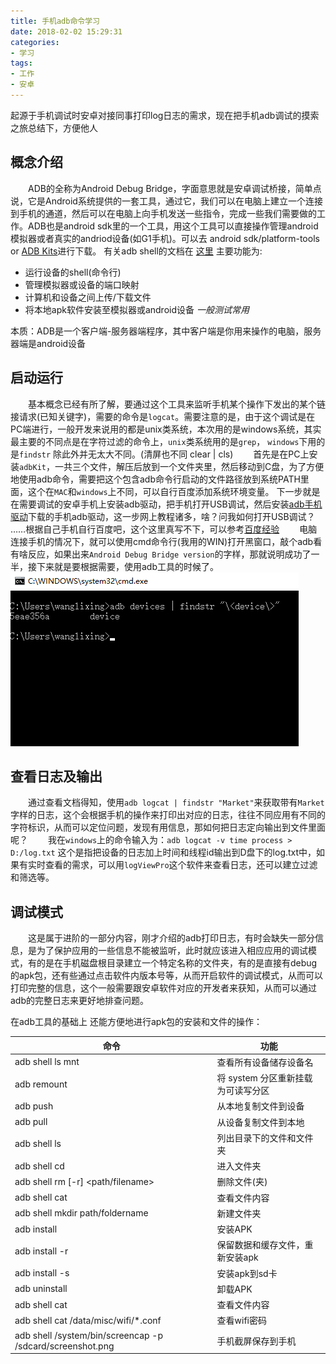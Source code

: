 ```yaml
---
title: 手机adb命令学习
date: 2018-02-02 15:29:31
categories:
- 学习
tags:
- 工作
- 安卓
---
```

起源于手机调试时安卓对接同事打印log日志的需求，现在把手机adb调试的摸索之旅总结下，方便他人
<!-- more -->
<!-- excerpt -->
## 概念介绍
　　ADB的全称为Android Debug Bridge，字面意思就是安卓调试桥接，简单点说，它是Android系统提供的一套工具，通过它，我们可以在电脑上建立一个连接到手机的通道，然后可以在电脑上向手机发送一些指令，完成一些我们需要做的工作。ADB也是android sdk里的一个工具，用这个工具可以直接操作管理android模拟器或者真实的andriod设备(如G1手机)。可以去 android sdk/platform-tools or [ADB Kits](http://adbshell.com/downloads)进行下载。
有关adb shell的文档在 [这里](http://adbshell.com/)
主要功能为:
- 运行设备的shell(命令行)
- 管理模拟器或设备的端口映射
- 计算机和设备之间上传/下载文件
- 将本地apk软件安装至模拟器或android设备  *一般测试常用*

本质：ADB是一个客户端-服务器端程序，其中客户端是你用来操作的电脑，服务器端是android设备

## 启动运行
　　基本概念已经有所了解，要通过这个工具来监听手机某个操作下发出的某个链接请求(已知关键字)，需要的命令是`logcat`。需要注意的是，由于这个调试是在PC端进行，一般开发来说用的都是unix类系统，本次用的是windows系统，其实最主要的不同点是在字符过滤的命令上，`unix`类系统用的是`grep`， `windows`下用的是`findstr` 除此外并无太大不同。(清屏也不同 clear | cls)
　　首先是在PC上安装`adbKit`，一共三个文件，解压后放到一个文件夹里，然后移动到C盘，为了方便地使用adb命令，需要把这个包含adb命令行启动的文件路径放到系统PATH里面，这个在`MAC`和`windows`上不同，可以自行百度添加系统环境变量。
下一步就是在需要调试的安卓手机上安装adb驱动，把手机打开USB调试，然后安装[adb手机驱动](http://adbdriver.com/downloads/)下载的手机adb驱动，这一步网上教程诸多，啥？问我如何打开USB调试？ ……根据自己手机自行百度吧，这个这里真写不下，可以参考[百度经验](https://jingyan.baidu.com/article/19020a0a1b5448529d2842f6.html)
　　电脑连接手机的情况下，就可以使用cmd命令行(我用的WIN)打开黑窗口，敲个adb看有啥反应，如果出来`Android Debug Bridge version`的字样，那就说明成功了一半，接下来就是要根据需要，使用adb工具的时候了。
![adb安装成功](adb-learn/image1.png)

## 查看日志及输出
　　通过查看文档得知，使用`adb logcat | findstr "Market"`来获取带有`Market`字样的日志，这个会根据手机的操作来打印出对应的日志，往往不同应用有不同的字符标识，从而可以定位问题，发现有用信息，那如何把日志定向输出到文件里面呢？
　　我在`windows`上的命令输入为：`adb logcat -v time process > D:/log.txt` 这个是指把设备的日志加上时间和线程id输出到D盘下的log.txt中，如果有实时查看的需求，可以用`logViewPro`这个软件来查看日志，还可以建立过滤和筛选等。

## 调试模式
　　这是属于进阶的一部分内容，刚才介绍的adb打印日志，有时会缺失一部分信息，是为了保护应用的一些信息不能被监听，此时就应该进入相应应用的调试模式，有的是在手机磁盘根目录建立一个特定名称的文件夹，有的是直接有debug的apk包，还有些通过点击软件内版本号等，从而开启软件的调试模式，从而可以打印完整的信息，这个一般需要跟安卓软件对应的开发者来获知，从而可以通过adb的完整日志来更好地排查问题。

在adb工具的基础上 还能方便地进行apk包的安装和文件的操作：

| 命令 | 功能 |
| - | - |
| adb shell ls mnt | 查看所有设备储存设备名 |
| adb remount | 将 system 分区重新挂载为可读写分区 |
| adb push <local> <remote> | 从本地复制文件到设备 |
| adb pull <remote> <local> | 从设备复制文件到本地 |
| adb shell ls | 列出目录下的文件和文件夹 |
| adb shell cd  <folder> | 进入文件夹 |
| adb shell rm [-r] <path/filename> | 删除文件(夹) |
| adb shell cat <file> | 查看文件内容 |
| adb shell mkdir path/foldername | 新建文件夹 |
| adb install <apkfile> | 安装APK |
| adb install -r <apkfile> | 保留数据和缓存文件，重新安装apk |
| adb install -s <apkfile> | 安装apk到sd卡 |
| adb uninstall <package> | 卸载APK |
| adb shell cat <file> | 查看文件内容 |
| adb shell cat /data/misc/wifi/*.conf | 查看wifi密码 |
| adb shell /system/bin/screencap -p /sdcard/screenshot.png | 手机截屏保存到手机 |
